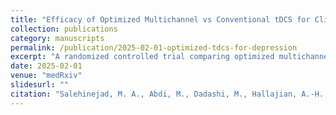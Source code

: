 ```yaml
---
title: "Efficacy of Optimized Multichannel vs Conventional tDCS for Clinical Use in Major Depression"
collection: publications
category: manuscripts
permalink: /publication/2025-02-01-optimized-tdcs-for-depression
excerpt: "A randomized controlled trial comparing optimized multichannel and conventional tDCS in major depression."
date: 2025-02-01
venue: "medRxiv"
slidesurl: ""
citation: "Salehinejad, M. A., Abdi, M., Dadashi, M., Hallajian, A.-H., Sharifi, K., Khadem, A., et al. (2025). <i>medRxiv</i>, 2025-02."
---
```

